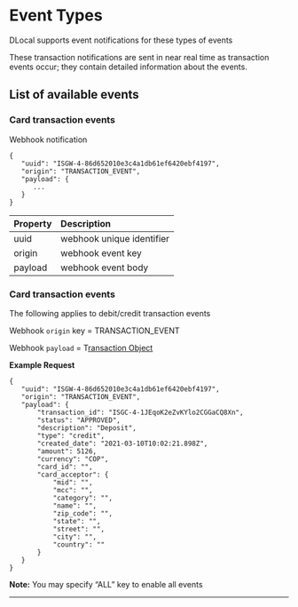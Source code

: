 # Event Types

DLocal supports event notifications for these types of events

These transaction notifications are sent in near real time as transaction events occur; they contain detailed information about the events.

## **List of available events**

### **Card transaction events**

Webhook notification

```text
{
   "uuid": "ISGW-4-86d652010e3c4a1db61ef6420ebf4197",
   "origin": "TRANSACTION_EVENT",
   "payload": {
      ...
   }
}
```

| **Property** | Description |
| :--- | :--- |
| uuid | webhook unique identifier |
| origin | webhook event key |
| payload | webhook event body |

### **Card transaction events**

The following applies to debit/credit transaction events

Webhook `origin` key = TRANSACTION\_EVENT

Webhook `payload` = T[ransaction Object](../managing-funds/transaction-history.md#transaction-object)

**Example Request**

```text
{
   "uuid": "ISGW-4-86d652010e3c4a1db61ef6420ebf4197",
   "origin": "TRANSACTION_EVENT",
   "payload": {
       "transaction_id": "ISGC-4-1JEqoK2eZvKYlo2CGGaCQ8Xn",
       "status": "APPROVED",
       "description": "Deposit",
       "type": "credit",
       "created_date": "2021-03-10T10:02:21.898Z",
       "amount": 5126,
       "currency": "COP",
       "card_id": "",
       "card_acceptor": {
           "mid": "",
           "mcc": "",
           "category": "",
           "name": "",
           "zip_code": "",
           "state": "",
           "street": "",
           "city": "",
           "country": ""
       }
   }
}
```

**Note:** You may specify “ALL” key to enable all events  
  
  
****

  


